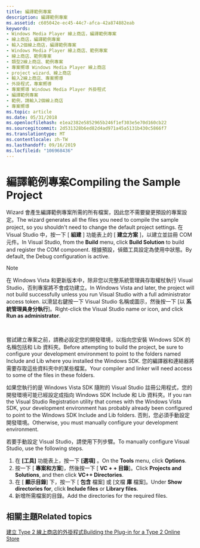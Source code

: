 ```yaml
---
title: 編譯範例專案
description: 編譯範例專案
ms.assetid: c605042e-ec45-44c7-afca-42a874882eab
keywords:
- Windows Media Player 線上商店，編譯範例專案
- 線上商店，編譯範例專案
- 輸入2個線上商店，編譯範例專案
- Windows Media Player 線上商店、範例專案
- 線上商店、範例專案
- 類型2線上商店、範例專案
- 專案嚮導 Windows Media Player 線上商店
- project wizard、線上商店
- 輸入2線上商店、專案嚮導
- 外掛程式，專案嚮導
- 專案嚮導 Windows Media Player 外掛程式
- 編譯範例專案
- 範例，請輸入2個線上商店
- 專案嚮導
ms.topic: article
ms.date: 05/31/2018
ms.openlocfilehash: e1ea2382e5852965b246f1ef303e5e70d160cb22
ms.sourcegitcommit: 2d531328b6ed82d4ad971a45a5131b430c5866f7
ms.translationtype: MT
ms.contentlocale: zh-TW
ms.lasthandoff: 09/16/2019
ms.locfileid: "106968436"
---
```

# <a name="compiling-the-sample-project"></a><span data-ttu-id="1e55a-117">編譯範例專案</span><span class="sxs-lookup"><span data-stu-id="1e55a-117">Compiling the Sample Project</span></span>

<span data-ttu-id="1e55a-118">Wizard 會產生編譯範例專案所需的所有檔案，因此您不需要變更預設的專案設定。</span><span class="sxs-lookup"><span data-stu-id="1e55a-118">The wizard generates all the files you need to compile the sample project, so you shouldn't need to change the default project settings.</span></span> <span data-ttu-id="1e55a-119">在 Visual Studio 中，按一下 [ **組建** ] 功能表上的 [ **建立方案** ]，以建立並註冊 COM 元件。</span><span class="sxs-lookup"><span data-stu-id="1e55a-119">In Visual Studio, from the **Build** menu, click **Build Solution** to build and register the COM component.</span></span> <span data-ttu-id="1e55a-120">根據預設，偵錯工具設定為使用中狀態。</span><span class="sxs-lookup"><span data-stu-id="1e55a-120">By default, the Debug configuration is active.</span></span>

> [!Note]  
> <span data-ttu-id="1e55a-121">在 Windows Vista 和更新版本中，除非您以完整系統管理員存取權杖執行 Visual Studio，否則專案將不會成功建立。</span><span class="sxs-lookup"><span data-stu-id="1e55a-121">In Windows Vista and later, the project will not build successfully unless you run Visual Studio with a full administrator access token.</span></span> <span data-ttu-id="1e55a-122">以滑鼠右鍵按一下 Visual Studio 名稱或圖示，然後按一下 [以 **系統管理員身分執行**]。</span><span class="sxs-lookup"><span data-stu-id="1e55a-122">Right-click the Visual Studio name or icon, and click **Run as administrator**.</span></span>

 

<span data-ttu-id="1e55a-123">嘗試建立專案之前，請務必設定您的開發環境，以指向您安裝 Windows SDK 的名稱包括和 Lib 資料夾。</span><span class="sxs-lookup"><span data-stu-id="1e55a-123">Before attempting to build the project, be sure to configure your development environment to point to the folders named Include and Lib where you installed the Windows SDK.</span></span> <span data-ttu-id="1e55a-124">您的編譯器和連結器將需要存取這些資料夾中的某些檔案。</span><span class="sxs-lookup"><span data-stu-id="1e55a-124">Your compiler and linker will need access to some of the files in these folders.</span></span>

<span data-ttu-id="1e55a-125">如果您執行的是 Windows Vista SDK 隨附的 Visual Studio 註冊公用程式，您的開發環境可能已經設定成指向 Windows SDK Include 和 Lib 資料夾。</span><span class="sxs-lookup"><span data-stu-id="1e55a-125">If you ran the Visual Studio Registration utility that comes with the Windows Vista SDK, your development environment has probably already been configured to point to the Windows SDK Include and Lib folders.</span></span> <span data-ttu-id="1e55a-126">否則，您必須手動設定開發環境。</span><span class="sxs-lookup"><span data-stu-id="1e55a-126">Otherwise, you must manually configure your development environment.</span></span>

<span data-ttu-id="1e55a-127">若要手動設定 Visual Studio，請使用下列步驟。</span><span class="sxs-lookup"><span data-stu-id="1e55a-127">To manually configure Visual Studio, use the following steps.</span></span>

1.  <span data-ttu-id="1e55a-128">在 **[工具]** 功能表上，按一下 **[選項]** 。</span><span class="sxs-lookup"><span data-stu-id="1e55a-128">On the **Tools** menu, click **Options**.</span></span>
2.  <span data-ttu-id="1e55a-129">按一下 [ **專案和方案**]，然後按一下 [ **VC + + 目錄**]。</span><span class="sxs-lookup"><span data-stu-id="1e55a-129">Click **Projects and Solutions**, and then click **VC++ Directories**.</span></span>
3.  <span data-ttu-id="1e55a-130">在 [ **顯示目錄**] 下，按一下 [ **包含** 檔案] 或 [文檔 **庫** 檔案]。</span><span class="sxs-lookup"><span data-stu-id="1e55a-130">Under **Show directories for**, click **Include files** or **Library files**.</span></span>
4.  <span data-ttu-id="1e55a-131">新增所需檔案的目錄。</span><span class="sxs-lookup"><span data-stu-id="1e55a-131">Add the directories for the required files.</span></span>

## <a name="related-topics"></a><span data-ttu-id="1e55a-132">相關主題</span><span class="sxs-lookup"><span data-stu-id="1e55a-132">Related topics</span></span>

<dl> <dt>

[<span data-ttu-id="1e55a-133">建立 Type 2 線上商店的外掛程式</span><span class="sxs-lookup"><span data-stu-id="1e55a-133">Building the Plug-in for a Type 2 Online Store</span></span>](building-the-plug-in-for-a-type-2-online-store.md)
</dt> </dl>

 

 




